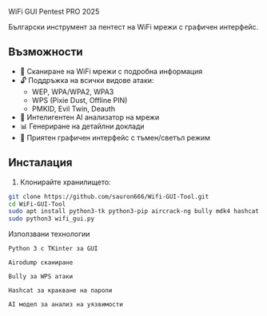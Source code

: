 WiFi GUI Pentest PRO 2025

Български инструмент за пентест на WiFi мрежи с графичен интерфейс.

## Възможности

- 📶 Сканиране на WiFi мрежи с подробна информация
- 🔓 Поддръжка на всички видове атаки:
  - WEP, WPA/WPA2, WPA3
  - WPS (Pixie Dust, Offline PIN)
  - PMKID, Evil Twin, Deauth
- 🤖 Интелигентен AI анализатор на мрежи
- 📊 Генериране на детайлни доклади
- 🎨 Приятен графичен интерфейс с тъмен/светъл режим

## Инсталация

1. Клонирайте хранилището:
```bash
git clone https://github.com/sauron666/Wifi-GUI-Tool.git
cd WiFi-GUI-Tool
sudo apt install python3-tk python3-pip aircrack-ng bully mdk4 hashcat
sudo python3 wifi_gui.py
```

Използвани технологии

    Python 3 с TKinter за GUI

    Airodump сканиране

    Bully за WPS атаки

    Hashcat за крaкване на пароли

    AI модел за анализ на уязвимости

